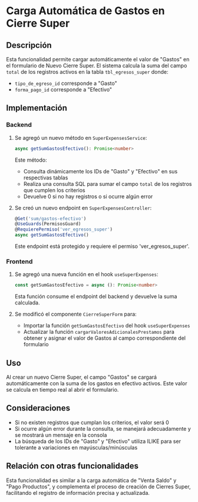 # Carga Automática de Gastos en Cierre Super

## Descripción

Esta funcionalidad permite cargar automáticamente el valor de "Gastos" en el formulario de Nuevo Cierre Super. El sistema calcula la suma del campo `total` de los registros activos en la tabla `tbl_egresos_super` donde:
- `tipo_de_egreso_id` corresponde a "Gasto"
- `forma_pago_id` corresponde a "Efectivo"

## Implementación

### Backend

1. Se agregó un nuevo método en `SuperExpensesService`:
   ```typescript
   async getSumGastosEfectivo(): Promise<number>
   ```
   Este método:
   - Consulta dinámicamente los IDs de "Gasto" y "Efectivo" en sus respectivas tablas
   - Realiza una consulta SQL para sumar el campo `total` de los registros que cumplen los criterios
   - Devuelve 0 si no hay registros o si ocurre algún error

2. Se creó un nuevo endpoint en `SuperExpensesController`:
   ```typescript
   @Get('sum/gastos-efectivo')
   @UseGuards(PermisosGuard)
   @RequierePermiso('ver_egresos_super')
   async getSumGastosEfectivo()
   ```
   Este endpoint está protegido y requiere el permiso 'ver_egresos_super'.

### Frontend

1. Se agregó una nueva función en el hook `useSuperExpenses`:
   ```typescript
   const getSumGastosEfectivo = async (): Promise<number>
   ```
   Esta función consume el endpoint del backend y devuelve la suma calculada.

2. Se modificó el componente `CierreSuperForm` para:
   - Importar la función `getSumGastosEfectivo` del hook `useSuperExpenses`
   - Actualizar la función `cargarValoresAdicionalesPrestamos` para obtener y asignar el valor de Gastos al campo correspondiente del formulario

## Uso

Al crear un nuevo Cierre Super, el campo "Gastos" se cargará automáticamente con la suma de los gastos en efectivo activos. Este valor se calcula en tiempo real al abrir el formulario.

## Consideraciones

- Si no existen registros que cumplan los criterios, el valor será 0
- Si ocurre algún error durante la consulta, se manejará adecuadamente y se mostrará un mensaje en la consola
- La búsqueda de los IDs de "Gasto" y "Efectivo" utiliza ILIKE para ser tolerante a variaciones en mayúsculas/minúsculas

## Relación con otras funcionalidades

Esta funcionalidad es similar a la carga automática de "Venta Saldo" y "Pago Productos", y complementa el proceso de creación de Cierres Super, facilitando el registro de información precisa y actualizada.
